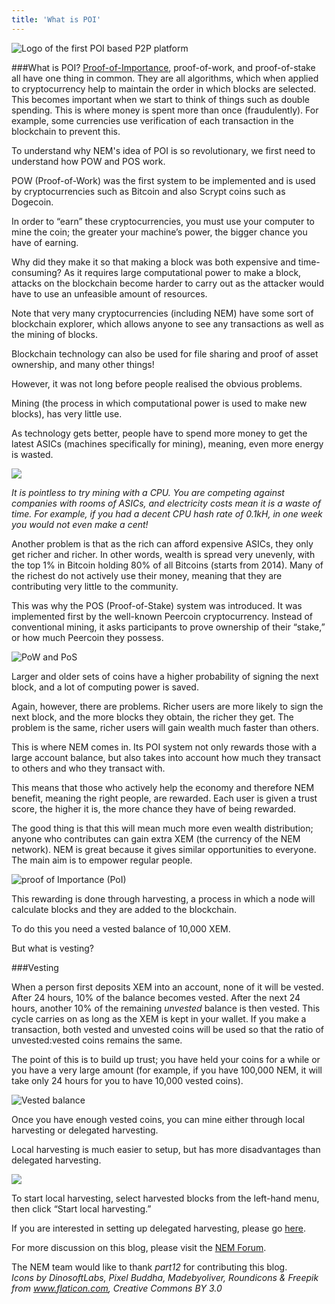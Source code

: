 ```yaml
---
title: 'What is POI'
---
```


![Logo of the first POI based P2P platform](http://i67.tinypic.com/15ps7sj.jpg)
 
###What is POI?
[Proof-of-Importance](http://nem.io/NEM_techRef.pdf#section.7), proof-of-work, and proof-of-stake all have one thing in common. They are all algorithms, which when applied to cryptocurrency help to maintain the order in which blocks are selected.  This becomes important when we start to think of things such as double spending. This is where money is spent more than once (fraudulently). For example, some currencies use verification of each transaction in the blockchain to prevent this.
 
To understand why NEM's idea of POI is so revolutionary, we first need to understand how POW and POS work.
 
POW (Proof-of-Work) was the first system to be implemented and is used by cryptocurrencies such as Bitcoin and also Scrypt coins such as Dogecoin.
 
In order to “earn” these cryptocurrencies, you must use your computer to mine the coin; the greater your machine’s power, the bigger chance you have of earning.
 
Why did they make it so that making a block was both expensive and time-consuming? As it requires large computational power to make a block, attacks on the blockchain become harder to carry out as the attacker would have to use an unfeasible amount of resources.
 
Note that very many cryptocurrencies (including NEM) have some sort of blockchain explorer, which allows anyone to see any transactions as well as the mining of blocks.
 
Blockchain technology can also be used for file sharing and proof of asset ownership, and many other things!
 
However, it was not long before people realised the obvious problems.
 
Mining (the process in which computational power is used to make new blocks), has very little use.
 
As technology gets better, people have to spend more money to get the latest ASICs (machines specifically for mining), meaning, even more energy is wasted.
 
 
![](http://i66.tinypic.com/2up9vms.jpg)
 
*It is pointless to try mining with a CPU. You are competing against companies with rooms of ASICs, and electricity costs mean it is a waste of time. For example, if you had a decent CPU hash rate of 0.1kH, in one week you would not even make a cent!*
 
Another problem is that as the rich can afford expensive ASICs, they only get richer and richer. In other words, wealth is spread very unevenly, with the top 1% in Bitcoin holding 80% of all Bitcoins (starts from 2014). Many of the richest do not actively use their money, meaning that they are contributing very little to the community.
 
This was why the POS (Proof-of-Stake) system was introduced. It was implemented first by the well-known Peercoin cryptocurrency. Instead of conventional mining, it asks participants to prove ownership of their “stake,” or how much Peercoin they possess.
 
![PoW and PoS](https://i.imgur.com/Asnc9CI.png)
 
Larger and older sets of coins have a higher probability of signing the next block, and a lot of computing power is saved.
 
Again, however, there are problems. Richer users are more likely to sign the next block, and the more blocks they obtain, the richer they get. The problem is the same, richer users will gain wealth much faster than others.
 
 
 
This is where NEM comes in. Its POI system not only rewards those with a large account balance, but also takes into account how much they transact to others and who they transact with.
 
This means that those who actively help the economy and therefore NEM benefit, meaning the right people, are rewarded. Each user is given a trust score, the higher it is, the more chance they have of being rewarded.
 
The good thing is that this will mean much more even wealth distribution; anyone who contributes can gain extra XEM (the currency of the NEM network). NEM is great because it gives similar opportunities to everyone. The main aim is to empower regular people.
 
![proof of Importance (PoI)](http://i.imgur.com/xNej2vZ.png)
 
This rewarding is done through harvesting, a process in which a node will calculate blocks and they are added to the blockchain.
 
To do this you need a vested balance of 10,000 XEM.
 
But what is vesting?
 
 
 
###Vesting
 
When a person first deposits XEM into an account, none of it will be vested. After 24 hours, 10% of the balance becomes vested. After the next 24 hours, another 10% of the remaining *unvested* balance is then vested. This cycle carries on as long as the XEM is kept in your wallet. If you make a transaction, both vested and unvested coins will be used so that the ratio of unvested:vested coins remains the same.
 
 
The point of this is to build up trust; you have held your coins for a while or you have a very large amount (for example, if you have 100,000 NEM, it will take only 24 hours for you to have 10,000 vested coins).
 
![Vested balance](http://i.imgur.com/bUwMVT9.png)
 
Once you have enough vested coins, you can mine either through local harvesting or delegated harvesting.
 
Local harvesting is much easier to setup, but has more disadvantages than delegated harvesting.
 
![](https://blog.nem.io/content/images/2015/03/Screenshot-2015-03-28-13-19-38.png)
 
To start local harvesting, select harvested blocks from the left-hand menu, then click “Start local harvesting.”
 
If you are interested in setting up delegated harvesting, please go [here](http://blog.nem.io/how-local-and-delegated-harvesting-works/).
 
For more discussion on this blog, please visit the [NEM Forum](https://forum.nem.io/). 
 
The NEM team would like to thank *part12* for contributing this blog.  
*Icons by DinosoftLabs, Pixel Buddha, Madebyoliver, Roundicons & Freepik from www.flaticon.com, Creative Commons BY 3.0*